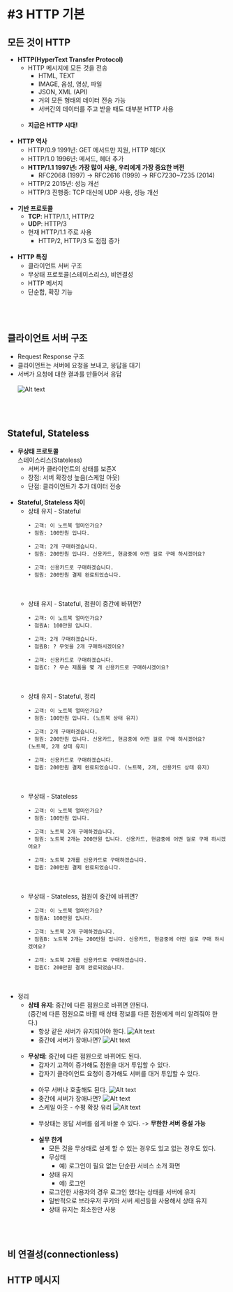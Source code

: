 # #3 HTTP 기본

## 모든 것이 HTTP
- **HTTP(HyperText Transfer Protocol)**
    - HTTP 메시지에 모든 것을 전송
        - HTML, TEXT
        - IMAGE, 음성, 영상, 파일
        - JSON, XML (API)
        - 거의 모든 형태의 데이터 전송 가능
        - 서버간의 데이터를 주고 받을 때도 대부분 HTTP 사용
        <BR><BR>
    - **지금은 HTTP 시대!**
        <BR><BR>
- **HTTP 역사**
    - HTTP/0.9 1991년: GET 메서드만 지원, HTTP 헤더X
    - HTTP/1.0 1996년: 메서드, 헤더 추가
    - **HTTP/1.1 1997년: 가장 많이 사용, 우리에게 가장 중요한 버전**
        - RFC2068 (1997) -> RFC2616 (1999) -> RFC7230~7235 (2014)
    - HTTP/2 2015년: 성능 개선
    - HTTP/3 진행중: TCP 대신에 UDP 사용, 성능 개선
    <BR><BR>
- **기반 프로토콜**
    - **TCP**: HTTP/1.1, HTTP/2
    - **UDP**: HTTP/3
    - 현재 HTTP/1.1 주로 사용
        - HTTP/2, HTTP/3 도 점점 증가
<BR><BR>
- **HTTP 특징**
    - 클라이언트 서버 구조
    - 무상태 프로토콜(스테이스리스), 비연결성
    - HTTP 메서지
    - 단순함, 확장 기능
<BR><BR>
<BR><BR>
## 클라이언트 서버 구조
- Request Response 구조
- 클라이언트는 서버에 요청을 보내고, 응답을 대기
- 서버가 요청에 대한 결과를 만들어서 응답
<BR><BR>
    ![Alt text](./image/클라이언트%20서버%20구조.png)
<BR><BR>
<BR><BR>
## Stateful, Stateless
- **무상태 프로토콜**
<br>스테이스리스(Stateless)
    - 서버가 클라이언트의 상태를 보존X
    - 장점: 서버 확장성 높음(스케일 아웃)
    - 단점: 클라이언트가 추가 데이터 전송
<BR><BR>
- **Stateful, Stateless 차이**
    - 상태 유지 - Stateful
        ```
        • 고객: 이 노트북 얼마인가요?
        • 점원: 100만원 입니다.

        • 고객: 2개 구매하겠습니다.
        • 점원: 200만원 입니다. 신용카드, 현금중에 어떤 걸로 구매 하시겠어요?

        • 고객: 신용카드로 구매하겠습니다.
        • 점원: 200만원 결제 완료되었습니다.
        ```
        <BR><BR>
    - 상태 유지 - Stateful, 점원이 중간에 바뀌면?
        ```
        • 고객: 이 노트북 얼마인가요?
        • 점원A: 100만원 입니다.

        • 고객: 2개 구매하겠습니다.
        • 점원B: ? 무엇을 2개 구매하시겠어요?

        • 고객: 신용카드로 구매하겠습니다.
        • 점원C: ? 무슨 제품을 몇 개 신용카드로 구매하시겠어요?
        ```
        <BR><BR>
    - 상태 유지 - Stateful, 정리
        ```
        • 고객: 이 노트북 얼마인가요?
        • 점원: 100만원 입니다. (노트북 상태 유지) 

        • 고객: 2개 구매하겠습니다.
        • 점원: 200만원 입니다. 신용카드, 현금중에 어떤 걸로 구매 하시겠어요?
        (노트북, 2개 상태 유지) 

        • 고객: 신용카드로 구매하겠습니다.
        • 점원: 200만원 결제 완료되었습니다. (노트북, 2개, 신용카드 상태 유지)
        ```
        <BR><BR>
    - 무상태 - Stateless
        ```
        • 고객: 이 노트북 얼마인가요?
        • 점원: 100만원 입니다.

        • 고객: 노트북 2개 구매하겠습니다.
        • 점원: 노트북 2개는 200만원 입니다. 신용카드, 현금중에 어떤 걸로 구매 하시겠어요?

        • 고객: 노트북 2개를 신용카드로 구매하겠습니다.
        • 점원: 200만원 결제 완료되었습니다.
        ```
        <BR><BR>
    - 무상태 - Stateless, 점원이 중간에 바뀌면?
        ```
        • 고객: 이 노트북 얼마인가요?
        • 점원A: 100만원 입니다.

        • 고객: 노트북 2개 구매하겠습니다.
        • 점원B: 노트북 2개는 200만원 입니다. 신용카드, 현금중에 어떤 걸로 구매 하시겠어요?

        • 고객: 노트북 2개를 신용카드로 구매하겠습니다.
        • 점원C: 200만원 결제 완료되었습니다.
        ```
        <BR><BR>
- 정리
    - **상태 유지**: 중간에 다른 점원으로 바뀌면 안된다.<BR>
(중간에 다른 점원으로 바뀔 때 상태 정보를 다른 점원에게 미리 알려줘야 한다.)
        - 항상 같은 서버가 유지되어야 한다.
        ![Alt text](./image/항상%20같은%20서버%20유지.png)
        - 중간에 서버가 장애나면?
        ![Alt text](./image/중간에%20서버가%20장애.png)
<BR><BR>
    - **무상태**: 중간에 다른 점원으로 바뀌어도 된다.
        - 갑자기 고객이 증가해도 점원을 대거 투입할 수 있다.
        - 갑자기 클라이언트 요청이 증가해도 서버를 대거 투입할 수 있다.
        <BR><BR>
        - 아무 서버나 호출해도 된다.
        ![Alt text](./image/아무%20서버나%20호출.png)
        - 중간에 서버가 장애나면?
        ![Alt text](./image/중간에%20서버장애2.png)
        - 스케일 아웃 - 수평 확장 유리
        ![Alt text](./image/스케일%20아웃.png)
        <BR><BR>
        - 무상태는 응답 서버를 쉽게 바꿀 수 있다. -> **무한한 서버 증설 가능**
        <BR><BR>
        - **실무 한계**
            - 모든 것을 무상태로 설계 할 수 있는 경우도 있고 없는 경우도 있다.
            - 무상태
                - 예) 로그인이 필요 없는 단순한 서비스 소개 화면
            - 상태 유지
                - 예) 로그인
            - 로그인한 사용자의 경우 로그인 했다는 상태를 서버에 유지
            - 일반적으로 브라우저 쿠키와 서버 세션등을 사용해서 상태 유지
            - 상태 유지는 최소한만 사용

<BR><BR>

## 비 연결성(connectionless)
## HTTP 메시지